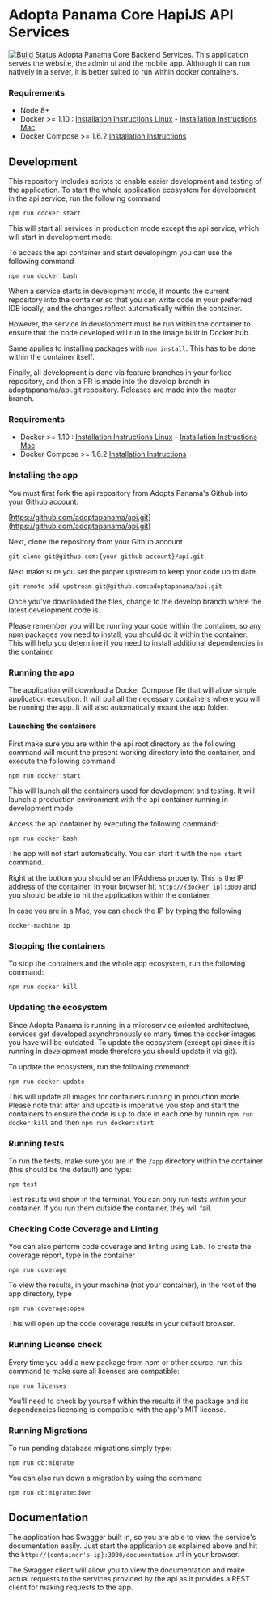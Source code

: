 # Adopta Panama Core HapiJS API Services
[![Build Status](https://travis-ci.org/adoptapanama/api.svg?branch=master)](https://travis-ci.org/adoptapanama/api)
Adopta Panama Core Backend Services. This application serves the website, the admin ui and the mobile app. Although it can run natively in a server, it is better suited to run within docker containers.

### Requirements
-   Node 8+
-   Docker >= 1.10 : [Installation Instructions Linux](https://docs.docker.com/linux/step_one/) - [Installation Instructions Mac](https://docs.docker.com/mac/step_one/)
-   Docker Compose >= 1.6.2 [Installation Instructions](https://docs.docker.com/compose/install/)

## Development
This repository includes scripts to enable easier development and testing of the application. To start the whole application ecosystem for development in the api service, run the following command

```shell
npm run docker:start
```

This will start all services in production mode except the api service, which will  start in development mode.

To access the api container and start developingm you can use the following command

```shell
npm run docker:bash
```

When a service starts in development mode, it mounts the current repository into the container so that you can write code in your preferred IDE locally, and the changes reflect automatically within the container.

However, the service in development must be run within the container to ensure that the code developed will run in the image built in Docker hub.

Same applies to installing packages with `npm install`. This has to be done within the container itself.

Finally, all development is done via feature branches in your forked repository, and then a PR is made into the develop branch in adoptapanama/api.git repository. Releases are made into the master branch.

### Requirements
-   Docker >= 1.10 : [Installation Instructions Linux](https://docs.docker.com/linux/step_one/) - [Installation Instructions Mac](https://docs.docker.com/mac/step_one/)
-   Docker Compose >= 1.6.2 [Installation Instructions](https://docs.docker.com/compose/install/)

### Installing the app

You must first fork the api repository from Adopta Panama's Github into your Github account:

[https://github.com/adoptapanama/api.git](https://github.com/adoptapanama/api.git)

Next, clone the repository from your Github account

```shell
git clone git@github.com:{your github account}/api.git
```

Next make sure you set the proper upstream to keep your code up to date.

```shell
git remote add upstream git@github.com:adoptapanama/api.git
```

Once you've downloaded the files, change to the develop branch where the latest development code is.


Please remember you will be running your code within the container, so any npm packages you need to install, you should do it within the container. This will help you determine if you need to install additional dependencies in the container.

### Running the app

The application will download a Docker Compose file that will allow simple application execution. It will pull all the necessary containers where you will be running the app. It will also automatically mount the app folder.

#### Launching the containers

First make sure you are within the api root directory as the following command will mount the present working directory into the container, and execute the following command:

```shell
npm run docker:start
```

This will launch all the containers used for development and testing. It will launch a production environment with the api container running in development mode.

Access the api container by executing the following command:

```shell
npm run docker:bash
```

The app will not start automatically. You can start it with the `npm start` command.

Right at the bottom you should se an IPAddress property. This is the IP address of the container. In your browser hit `http://{docker ip}:3000` and you should be able to hit the application within the container.

In case you are in a Mac, you can check the IP by typing the following

```shell
docker-machine ip
```

### Stopping the containers

To stop the containers and the whole app ecosystem, run the following command:

```shell
npm run docker:kill
```

### Updating the ecosystem

Since Adopta Panama is running in a microservice oriented architecture, services get developed asynchronously so many times the docker images you have will be outdated. To update the ecosystem (except api since it is running in development mode therefore you should update it via git).

To update the ecosystem, run the following command:

```shell
npm run docker:update
```

This will update all images for containers running in production mode. Please note that after and update is imperative you stop and start the containers to ensure the code is up to date in each one by runnin `npm run docker:kill` and then `npm run docker:start`.


### Running tests

To run the tests, make sure you are in the `/app` directory within the container (this should be the default) and type:

```shell
npm test
```

Test results will show in the terminal. You can only run tests within your container. If you run them outside the container, they will fail.

### Checking Code Coverage and Linting

You can also perform code coverage and linting using Lab. To create the coverage report, type in the container

```shell
npm run coverage
```

To view the results, in your machine (not your container), in the root of the app directory, type

```shell
npm run coverage:open
```

This will open up the code coverage results in your default browser.

### Running License check

Every time you add a new package from npm or other source, run this command to make sure all licenses are compatible:

```shell
npm run licenses
```

You'll need to check by yourself within the results if the package and its dependencies licensing is compatible with the app's MIT license.

### Running Migrations

To run pending database migrations simply type:

```shell
npm run db:migrate
```

You can also run down a migration by using the command

```shell
npm run db:migrate:down
```

## Documentation

The application has Swagger built in, so you are able to view the service's documentation easily. Just start the application as explained above and hit the `http://{container's ip}:3000/documentation` url in your browser.

The Swagger client will allow you to view the documentation and make actual requests to the services provided by the api as it provides a REST client for making requests to the app.